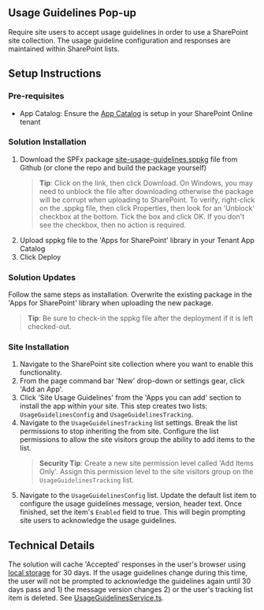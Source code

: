 ## Usage Guidelines Pop-up

Require site users to accept usage guidelines in order to use a SharePoint site collection. The usage guideline configuration and responses are maintained within SharePoint lists.

## Setup Instructions
### Pre-requisites
- App Catalog: Ensure the [App Catalog](https://docs.microsoft.com/en-us/sharepoint/use-app-catalog) is setup in your SharePoint Online tenant

### Solution Installation
1. Download the SPFx package [site-usage-guidelines.sppkg](https://github.com/bschlintz/spfx-usageguidelines/blob/master/sharepoint/solution/site-usage-guidelines.sppkg) file from Github (or clone the repo and build the package yourself)
    > __Tip__: Click on the link, then click Download. On Windows, you may need to unblock the file after downloading otherwise the package will be corrupt when uploading to SharePoint. To verify, right-click on the .sppkg file, then click Properties, then look for an 'Unblock' checkbox at the bottom. Tick the box and click OK. If you don't see the checkbox, then no action is required.
2. Upload sppkg file to the 'Apps for SharePoint' library in your Tenant App Catalog
3. Click Deploy

### Solution Updates
Follow the same steps as installation. Overwrite the existing package in the 'Apps for SharePoint' library when uploading the new package. 

> __Tip__: Be sure to check-in the sppkg file after the deployment if it is left checked-out.

### Site Installation
1. Navigate to the SharePoint site collection where you want to enable this functionality.
2. From the page command bar 'New' drop-down or settings gear, click 'Add an App'.
3. Click 'Site Usage Guidelines' from the 'Apps you can add' section to install the app within your site. This step creates two lists: `UsageGuidelinesConfig` and `UsageGuidelinesTracking`.
4. Navigate to the `UsageGuidelinesTracking` list settings. Break the list permissions to stop inheriting the from site. Configure the list permissions to allow the site visitors group the ability to add items to the list.
    > __Security Tip__: Create a new site permission level called 'Add Items Only'. Assign this permission level to the site visitors group on the `UsageGuidelinesTracking` list.
5. Navigate to the `UsageGuidelinesConfig` list. Update the default list item to configure the usage guidelines message, version, header text. Once finished, set the item's `Enabled` field to true. This will begin prompting site users to acknowledge the usage guidelines.

## Technical Details
The solution will cache 'Accepted' responses in the user's browser using [local storage](https://developer.mozilla.org/en-US/docs/Web/API/Web_Storage_API) for 30 days. If the usage guidelines change during this time, the user will not be prompted to acknowledge the guidelines again until 30 days pass and 1) the message version changes 2) or the user's tracking list item is deleted. See [UsageGuidelinesService.ts](https://github.com/bschlintz/spfx-usageguidelines/blob/master/src/services/UsageGuidelinesService.ts).
